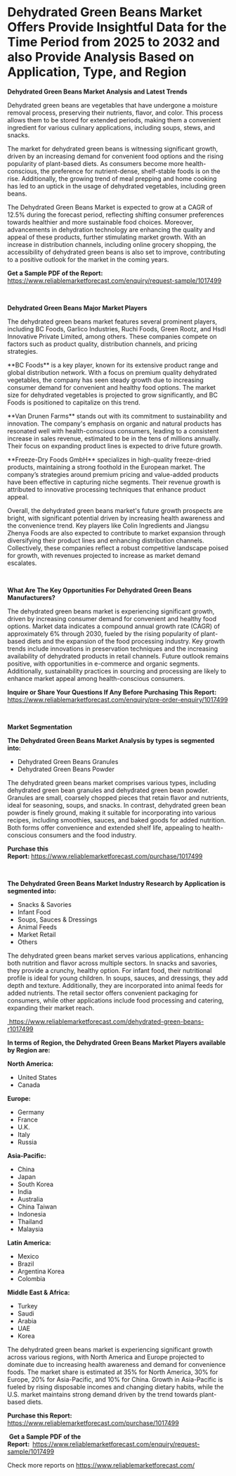 <p><h1>Dehydrated Green Beans Market Offers Provide Insightful Data for the Time Period from 2025 to 2032 and also Provide Analysis Based on Application, Type, and Region</h1></p><p><strong>Dehydrated Green Beans Market Analysis and Latest Trends</strong></p>
<p><p>Dehydrated green beans are vegetables that have undergone a moisture removal process, preserving their nutrients, flavor, and color. This process allows them to be stored for extended periods, making them a convenient ingredient for various culinary applications, including soups, stews, and snacks.</p><p>The market for dehydrated green beans is witnessing significant growth, driven by an increasing demand for convenient food options and the rising popularity of plant-based diets. As consumers become more health-conscious, the preference for nutrient-dense, shelf-stable foods is on the rise. Additionally, the growing trend of meal prepping and home cooking has led to an uptick in the usage of dehydrated vegetables, including green beans.</p><p>The Dehydrated Green Beans Market is expected to grow at a CAGR of 12.5% during the forecast period, reflecting shifting consumer preferences towards healthier and more sustainable food choices. Moreover, advancements in dehydration technology are enhancing the quality and appeal of these products, further stimulating market growth. With an increase in distribution channels, including online grocery shopping, the accessibility of dehydrated green beans is also set to improve, contributing to a positive outlook for the market in the coming years.</p></p>
<p><strong>Get a Sample PDF of the Report:&nbsp;</strong> <a href="https://www.reliablemarketforecast.com/enquiry/request-sample/1017499?utm_campaign=2314&utm_medium=2&utm_source=Github&utm_content=ia&utm_term=07042025&utm_id=dehydrated-green-beans">https://www.reliablemarketforecast.com/enquiry/request-sample/1017499</a></p>
<p>&nbsp;</p>
<p><strong>Dehydrated Green Beans Major Market Players</strong></p>
<p><p>The dehydrated green beans market features several prominent players, including BC Foods, Garlico Industries, Ruchi Foods, Green Rootz, and Hsdl Innovative Private Limited, among others. These companies compete on factors such as product quality, distribution channels, and pricing strategies.</p><p>**BC Foods** is a key player, known for its extensive product range and global distribution network. With a focus on premium quality dehydrated vegetables, the company has seen steady growth due to increasing consumer demand for convenient and healthy food options. The market size for dehydrated vegetables is projected to grow significantly, and BC Foods is positioned to capitalize on this trend.</p><p>**Van Drunen Farms** stands out with its commitment to sustainability and innovation. The company's emphasis on organic and natural products has resonated well with health-conscious consumers, leading to a consistent increase in sales revenue, estimated to be in the tens of millions annually. Their focus on expanding product lines is expected to drive future growth.</p><p>**Freeze-Dry Foods GmbH** specializes in high-quality freeze-dried products, maintaining a strong foothold in the European market. The company’s strategies around premium pricing and value-added products have been effective in capturing niche segments. Their revenue growth is attributed to innovative processing techniques that enhance product appeal.</p><p>Overall, the dehydrated green beans market's future growth prospects are bright, with significant potential driven by increasing health awareness and the convenience trend. Key players like Colin Ingredients and Jiangsu Zhenya Foods are also expected to contribute to market expansion through diversifying their product lines and enhancing distribution channels. Collectively, these companies reflect a robust competitive landscape poised for growth, with revenues projected to increase as market demand escalates.</p></p>
<p>&nbsp;</p>
<p><strong>What Are The Key Opportunities For Dehydrated Green Beans Manufacturers?</strong></p>
<p><p>The dehydrated green beans market is experiencing significant growth, driven by increasing consumer demand for convenient and healthy food options. Market data indicates a compound annual growth rate (CAGR) of approximately 6% through 2030, fueled by the rising popularity of plant-based diets and the expansion of the food processing industry. Key growth trends include innovations in preservation techniques and the increasing availability of dehydrated products in retail channels. Future outlook remains positive, with opportunities in e-commerce and organic segments. Additionally, sustainability practices in sourcing and processing are likely to enhance market appeal among health-conscious consumers.</p></p>
<p><strong>Inquire or Share Your Questions If Any Before Purchasing This Report:</strong> <a href="https://www.reliablemarketforecast.com/enquiry/pre-order-enquiry/1017499?utm_campaign=2314&utm_medium=2&utm_source=Github&utm_content=ia&utm_term=07042025&utm_id=dehydrated-green-beans">https://www.reliablemarketforecast.com/enquiry/pre-order-enquiry/1017499</a></p>
<p>&nbsp;</p>
<p><strong>Market Segmentation</strong></p>
<p><strong>The Dehydrated Green Beans Market Analysis by types is segmented into:</strong></p>
<p><ul><li>Dehydrated Green Beans Granules</li><li>Dehydrated Green Beans Powder</li></ul></p>
<p><p>The dehydrated green beans market comprises various types, including dehydrated green bean granules and dehydrated green bean powder. Granules are small, coarsely chopped pieces that retain flavor and nutrients, ideal for seasoning, soups, and snacks. In contrast, dehydrated green bean powder is finely ground, making it suitable for incorporating into various recipes, including smoothies, sauces, and baked goods for added nutrition. Both forms offer convenience and extended shelf life, appealing to health-conscious consumers and the food industry.</p></p>
<p><strong>Purchase this Report:&nbsp;</strong><a href="https://www.reliablemarketforecast.com/purchase/1017499?utm_campaign=2314&utm_medium=2&utm_source=Github&utm_content=ia&utm_term=07042025&utm_id=dehydrated-green-beans">https://www.reliablemarketforecast.com/purchase/1017499</a></p>
<p>&nbsp;</p>
<p><strong>The Dehydrated Green Beans Market Industry Research by Application is segmented into:</strong></p>
<p><ul><li>Snacks & Savories</li><li>Infant Food</li><li>Soups, Sauces & Dressings</li><li>Animal Feeds</li><li>Market Retail</li><li>Others</li></ul></p>
<p><p>The dehydrated green beans market serves various applications, enhancing both nutrition and flavor across multiple sectors. In snacks and savories, they provide a crunchy, healthy option. For infant food, their nutritional profile is ideal for young children. In soups, sauces, and dressings, they add depth and texture. Additionally, they are incorporated into animal feeds for added nutrients. The retail sector offers convenient packaging for consumers, while other applications include food processing and catering, expanding their market reach.</p></p>
<p><a href="https://www.reliablemarketforecast.com/dehydrated-green-beans-r1017499?utm_campaign=2314&utm_medium=2&utm_source=Github&utm_content=ia&utm_term=07042025&utm_id=dehydrated-green-beans">&nbsp;https://www.reliablemarketforecast.com/dehydrated-green-beans-r1017499</a></p>
<p><strong>In terms of Region, the Dehydrated Green Beans Market Players available by Region are:</strong></p>
<p>
    <p> <strong> North America: </strong>
        <ul>
            <li>United States</li>
            <li>Canada</li>
        </ul>
        </p> 
    <p> <strong> Europe: </strong>
        <ul>
            <li>Germany</li>
            <li>France</li>
            <li>U.K.</li>
            <li>Italy</li>
            <li>Russia</li>
        </ul>
        </p> 
    <p> <strong> Asia-Pacific: </strong>
        <ul>
            <li>China</li>
            <li>Japan</li>
            <li>South Korea</li>
            <li>India</li>
            <li>Australia</li>
            <li>China Taiwan</li>
            <li>Indonesia</li>
            <li>Thailand</li>
            <li>Malaysia</li>
        </ul>
        </p> 
    <p> <strong> Latin America: </strong>
        <ul>
            <li>Mexico</li>
            <li>Brazil</li>
            <li>Argentina Korea</li>
            <li>Colombia</li>
        </ul>
        </p> 
    <p> <strong> Middle East & Africa: </strong>
        <ul>
            <li>Turkey</li>
            <li>Saudi</li>
            <li>Arabia</li>
            <li>UAE</li>
            <li>Korea</li>
        </ul>
    </p>
    </p>
<p><p>The dehydrated green beans market is experiencing significant growth across various regions, with North America and Europe projected to dominate due to increasing health awareness and demand for convenience foods. The market share is estimated at 35% for North America, 30% for Europe, 20% for Asia-Pacific, and 10% for China. Growth in Asia-Pacific is fueled by rising disposable incomes and changing dietary habits, while the U.S. market maintains strong demand driven by the trend towards plant-based diets.</p></p>
<p><strong>Purchase this Report: </strong><a href="https://www.reliablemarketforecast.com/purchase/1017499?utm_campaign=2314&utm_medium=2&utm_source=Github&utm_content=ia&utm_term=07042025&utm_id=dehydrated-green-beans">https://www.reliablemarketforecast.com/purchase/1017499</a></p>
<p>&nbsp;<strong>Get a Sample PDF of the Report:&nbsp;&nbsp;</strong><a href="https://www.reliablemarketforecast.com/enquiry/request-sample/1017499?utm_campaign=2314&utm_medium=2&utm_source=Github&utm_content=ia&utm_term=07042025&utm_id=dehydrated-green-beans">https://www.reliablemarketforecast.com/enquiry/request-sample/1017499</a></p>
<p><strong></strong></p>
<p>Check more reports on <a href="https://www.reliablemarketforecast.com/?utm_campaign=2314&utm_medium=2&utm_source=Github&utm_content=ia&utm_term=07042025&utm_id=dehydrated-green-beans">https://www.reliablemarketforecast.com/</a></p>